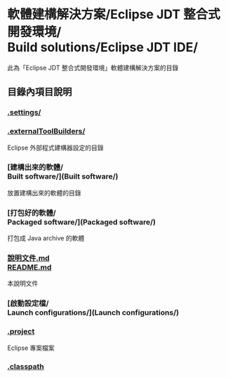 #  軟體建構解決方案/Eclipse JDT 整合式開發環境/<br />Build solutions/Eclipse JDT IDE/
此為「Eclipse JDT 整合式開發環境」軟體建構解決方案的目錄

## 目錄內項目說明
### [.settings/](.settings/)

### [.externalToolBuilders/](.externalToolBuilders/)
Eclipse 外部程式建構器設定的目錄

### [建構出來的軟體/<br />Built software/](Built software/)
放置建構出來的軟體的目錄

### [打包好的軟體/<br />Packaged software/](Packaged software/)
打包成 Java archive 的軟體

### [說明文件.md<br />README.md](README.md)
本說明文件

### [啟動設定檔/<br />Launch configurations/](Launch configurations/)

### [.project](.project)
Eclipse 專案檔案

### [.classpath](.classpath)
